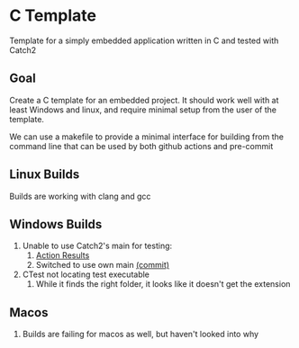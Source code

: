 # C Template

Template for a simply embedded application written in C and tested with Catch2

## Goal

Create a C template for an embedded project.  It should work well with at least Windows and linux, and require minimal setup from the user of the template.

We can use a makefile to provide a minimal interface for building from the command line that can be used by both github actions and pre-commit

## Linux Builds
Builds are working with clang and gcc

## Windows Builds
1. Unable to use Catch2's main for testing:
	1. [Action Results](https://github.com/drbartling/c_template/actions/runs/5008442279/jobs/8976315135)
	2. Switched to use own main [(commit)](https://github.com/drbartling/c_template/commit/941188a24eb9a9197a7e36f0eea5ea2bef31c28a)
2. CTest not locating test executable
	1. While it finds the right folder, it looks like it doesn't get the extension

## Macos

1. Builds are failing for macos as well, but haven't looked into why
